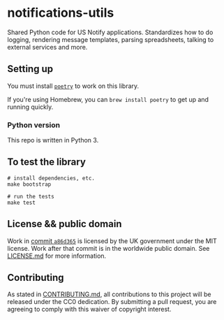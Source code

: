 # notifications-utils

Shared Python code for US Notify applications. Standardizes how to do logging, rendering message templates, parsing spreadsheets, talking to external services and more.

## Setting up

You must install [`poetry`](https://python-poetry.org/docs/#installation) to work on this library.

If you're using Homebrew, you can `brew install poetry` to get up and running quickly.

### Python version

This repo is written in Python 3.

## To test the library

```
# install dependencies, etc.
make bootstrap

# run the tests
make test
```

## License && public domain

Work in [commit `a86d365`](https://github.com/GSA/notifications-utils/commit/a86d365009da4aaefc27b38a1b444b72aee1efdd) is licensed by the UK government under the MIT license. Work after that commit is in the worldwide public domain. See [LICENSE.md](./LICENSE.md) for more information.

## Contributing

As stated in [CONTRIBUTING.md](CONTRIBUTING.md), all contributions to this project will be released under the CC0 dedication. By submitting a pull request, you are agreeing to comply with this waiver of copyright interest.
